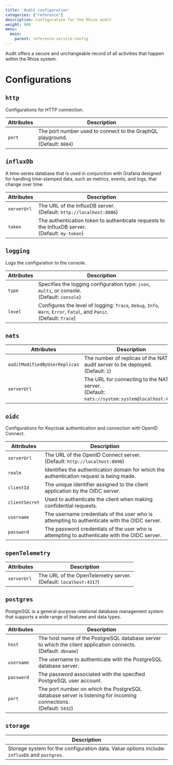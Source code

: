 ```yaml
---
title: 'Audit configuration'
categories: ["reference"]
description: Configuration for the Rhize audit
weight: 900
menu:
  main:
    parent: reference-service-config
---
```


Audit offers a secure and unchangeable record of all activities that happen within the Rhize system.

# Configurations

## `http`

 Configurations for HTTP connection.

| Attributes          | Description                                                                                                                                                                                    |
|---------------------|------------------------------------------------------------------------------------------------------------------------------------------------------------------------------------------------|
| `port`              | The port number used to connect to the GraphQL playground. <br />(Default: `8084`)                                                                                 |  

## `influxDb`

 A time-series database that is used in conjunction with Grafana designed for handling time-stamped data, such as metrics, events, and logs, that change over time.

| Attributes          | Description                                                                                                                                                                                    |
|---------------------|------------------------------------------------------------------------------------------------------------------------------------------------------------------------------------------------|
| `serverUrl`         | The URL of the InfluxDB server. <br />(Default: `http://localhost:8086`)                                                                                                                       |    
| `token`             | The authentication token to authenticate requests to the InfluxDB server. <br />(Default: `my-token`)                                                                                     |               

## `logging`

 Logs the configuration to the console.

| Attributes          | Description                                                                                                                                                                                    |
|---------------------|------------------------------------------------------------------------------------------------------------------------------------------------------------------------------------------------|
| `type`              | Specifies the logging configuration type: `json`, `multi`, or console. <br />(Default: `console`)                                                                                   |                                                                                                                                                 
| `level`             | Configures the level of logging: `Trace`, `Debug`, `Info`, `Warn`, `Error`, `Fatal`, and `Panic`. <br />(Default: `Trace`)                                                                     |

## `nats`

| Attributes          | Description                                                                                                                                                                                    |
|---------------------|------------------------------------------------------------------------------------------------------------------------------------------------------------------------------------------------|
| `auditModifiedByUserReplicas`         |  The number of replicas of the NATS audit server to be deployed. <br />(Default: `1`) |    
| `serverUrl`             | The URL for connecting to the NATS server. <br />(Default: `nats://system:system@localhost:4222`)  |       

## `oidc`

 Configurations for Keycloak authentication and connection with OpenID Connect.

| Attributes          | Description                                                                                                                                                                                    |
|---------------------|------------------------------------------------------------------------------------------------------------------------------------------------------------------------------------------------|
| `serverUrl`         | The URL of the OpenID Connect server. <br />(Default: `http://localhost:8090`) |                                                                                                                    
| `realm`             | Identifies the authentication domain for which the authentication request is being made.                                                                              |
| `clientId`         | The unique identifier assigned to the client application by the OIDC server.                                                                                     |
| `clientSecret`     | Used to authenticate the client when making confidential requests.                                                                       |
| `username`          | The username credentials of the user who is attempting to authenticate with the OIDC server.                                                             |
| `password`          | The password credentials of the user who is attempting to authenticate with the OIDC server.                                                                      |

## `openTelemetry`

| Attributes          | Description                                                                                                                                                                                    |
|---------------------|------------------------------------------------------------------------------------------------------------------------------------------------------------------------------------------------|
| `serverUrl`         | The URL of the OpenTelemetry server. <br />(Default: `localhost:4317`)     |                                                                                                                                                 

## `postgres`

 PostgreSQL is a general-purpose relational database management system that supports a wide range of features and data types.

| Attributes          | Description                                                                                                                                                                                    |
|---------------------|------------------------------------------------------------------------------------------------------------------------------------------------------------------------------------------------|
| `host`              | The host name of the PostgreSQL database server to which the client application connects. <br />(Default: `dbname`)                                                                        |    
| `username`              | The username to authenticate with the PostgreSQL database server.                                                                                             |         
| `password`          | The password associated with the specified PostgreSQL user account.                                                                                              |    
| `port`              | The port number on which the PostgreSQL database server is listening for incoming connections. <br />(Default: `5432`)                                                                         |    

## `storage`

| Description                                                                                                                                                                                                         |
|---------------------------------------------------------------------------------------------------------------------------------------------------------------------------------------------------------------------|
| Storage system for the configuration data. Value options include: `influxDb` and `postgres`. |                              
